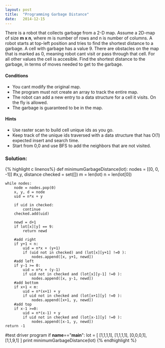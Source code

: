 ```yaml
---
layout: post
title:  "Programming Garbage Distance"
date:   2014-12-15
---
```



<p class="intro">There is a robot that collects garbage from a 2-D map. Assume a 2D-map of size <b>m x n</b>, where m is number of rows and n is number of columns. A robot starts at top-left position and tries to find the shortest distance to a garbage. A cell with garbage has a value 9. There are obstacles on the map that is marked as 0, meaning robot cant visit or pass through that cell. For all other values the cell is accesible. Find the shortest distance to the garbage, in terms of moves needed to get to the garbage.</p>

#### Conditions
* You cant modify the original map.
* The program must not create an array to track the entire map. 
* The robot can add a new entry to a data structure for a cell it visits. On the fly is allowed.
* The garbage is guaranteed to be in the map.


#### Hints
* Use raster scan to build cell unique ids as you go.
* Keep track of the unique ids traversed with a data structure that has O(1) expected insert and search time.
* Start from 0,0 and use BFS to add the neighbors that are not visited.

### Solution:
{% highlight c linenos%}
def minimumGarbageDistance(lot):
    nodes = [[0, 0, -1]] #x,y, distance
    checked = set([])
    m = len(lot)
    n = len(lot[0])

    while nodes:
        node = nodes.pop(0)
        x, y, d = node
        uid = n*x + y

        if uid in checked:
            continue
        checked.add(uid)

        newd = d+1
        if lot[x][y] == 9:
            return newd

        #add right
        if y+1 < n:
            uid = n*x + (y+1)
            if (uid not in checked) and (lot[x][y+1] !=0 ):
                nodes.append([x, y+1, newd])
        #add left
        if y-1 >= 0:
            uid = n*x + (y-1)
            if uid not in checked and (lot[x][y-1] !=0 ):
                nodes.append([x, y-1, newd])
        #add bottom
        if x+1 < m:
            uid = n*(x+1) + y
            if uid not in checked and (lot[x+1][y] !=0 ):
                nodes.append([x+1, y, newd])
        #add top
        if x-1 >=0:
            uid = n*(x-1) + y
            if uid not in checked and (lot[x-1][y] !=0 ):
                nodes.append([x-1, y, newd])
    return -1

#test driver program 
if __name__=="__main__":
   lot = [
            [1,1,1,1],
            [1,1,1,1],
            [0,0,0,1],
            [1,1,9,1]
         ]
   print minimumGarbageDistance(lot)
{% endhighlight %}
